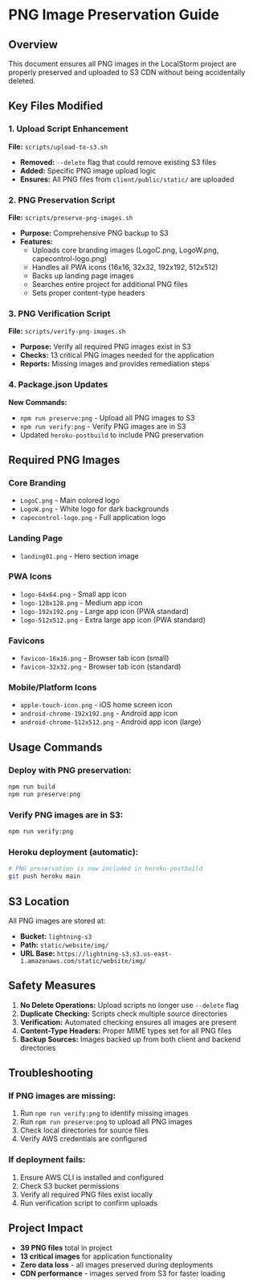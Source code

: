 # PNG Image Preservation Guide

## Overview
This document ensures all PNG images in the LocalStorm project are properly preserved and uploaded to S3 CDN without being accidentally deleted.

## Key Files Modified

### 1. Upload Script Enhancement
**File:** `scripts/upload-to-s3.sh`
- **Removed:** `--delete` flag that could remove existing S3 files
- **Added:** Specific PNG image upload logic
- **Ensures:** All PNG files from `client/public/static/` are uploaded

### 2. PNG Preservation Script
**File:** `scripts/preserve-png-images.sh`
- **Purpose:** Comprehensive PNG backup to S3
- **Features:**
  - Uploads core branding images (LogoC.png, LogoW.png, capecontrol-logo.png)
  - Handles all PWA icons (16x16, 32x32, 192x192, 512x512)
  - Backs up landing page images
  - Searches entire project for additional PNG files
  - Sets proper content-type headers

### 3. PNG Verification Script
**File:** `scripts/verify-png-images.sh`
- **Purpose:** Verify all required PNG images exist in S3
- **Checks:** 13 critical PNG images needed for the application
- **Reports:** Missing images and provides remediation steps

### 4. Package.json Updates
**New Commands:**
- `npm run preserve:png` - Upload all PNG images to S3
- `npm run verify:png` - Verify PNG images are in S3
- Updated `heroku-postbuild` to include PNG preservation

## Required PNG Images

### Core Branding
- `LogoC.png` - Main colored logo
- `LogoW.png` - White logo for dark backgrounds
- `capecontrol-logo.png` - Full application logo

### Landing Page
- `landing01.png` - Hero section image

### PWA Icons
- `logo-64x64.png` - Small app icon
- `logo-128x128.png` - Medium app icon
- `logo-192x192.png` - Large app icon (PWA standard)
- `logo-512x512.png` - Extra large app icon (PWA standard)

### Favicons
- `favicon-16x16.png` - Browser tab icon (small)
- `favicon-32x32.png` - Browser tab icon (standard)

### Mobile/Platform Icons
- `apple-touch-icon.png` - iOS home screen icon
- `android-chrome-192x192.png` - Android app icon
- `android-chrome-512x512.png` - Android app icon (large)

## Usage Commands

### Deploy with PNG preservation:
```bash
npm run build
npm run preserve:png
```

### Verify PNG images are in S3:
```bash
npm run verify:png
```

### Heroku deployment (automatic):
```bash
# PNG preservation is now included in heroku-postbuild
git push heroku main
```

## S3 Location
All PNG images are stored at:
- **Bucket:** `lightning-s3`
- **Path:** `static/website/img/`
- **URL Base:** `https://lightning-s3.s3.us-east-1.amazonaws.com/static/website/img/`

## Safety Measures

1. **No Delete Operations:** Upload scripts no longer use `--delete` flag
2. **Duplicate Checking:** Scripts check multiple source directories
3. **Verification:** Automated checking ensures all images are present
4. **Content-Type Headers:** Proper MIME types set for all PNG files
5. **Backup Sources:** Images backed up from both client and backend directories

## Troubleshooting

### If PNG images are missing:
1. Run `npm run verify:png` to identify missing images
2. Run `npm run preserve:png` to upload all PNG images
3. Check local directories for source files
4. Verify AWS credentials are configured

### If deployment fails:
1. Ensure AWS CLI is installed and configured
2. Check S3 bucket permissions
3. Verify all required PNG files exist locally
4. Run verification script to confirm uploads

## Project Impact
- **39 PNG files** total in project
- **13 critical images** for application functionality
- **Zero data loss** - all images preserved during deployments
- **CDN performance** - images served from S3 for faster loading
